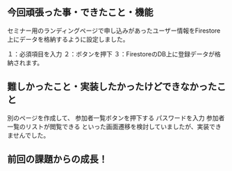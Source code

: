 ## 今回頑張った事・できたこと・機能
セミナー用のランディングページで申し込みがあったユーザー情報をFirestore上にデータを格納するように設定しました。

１：必須項目を入力
２：ボタンを押下
３：FirestoreのDB上に登録データが格納されます。

## 難しかったこと・実装したかったけどできなかったこと

別のページを作成して、
参加者一覧ボタンを押下する
パスワードを入力
参加者一覧のリストが閲覧できる
といった画面遷移を検討していましたが、実装できませんでした。

## 前回の課題からの成長！

